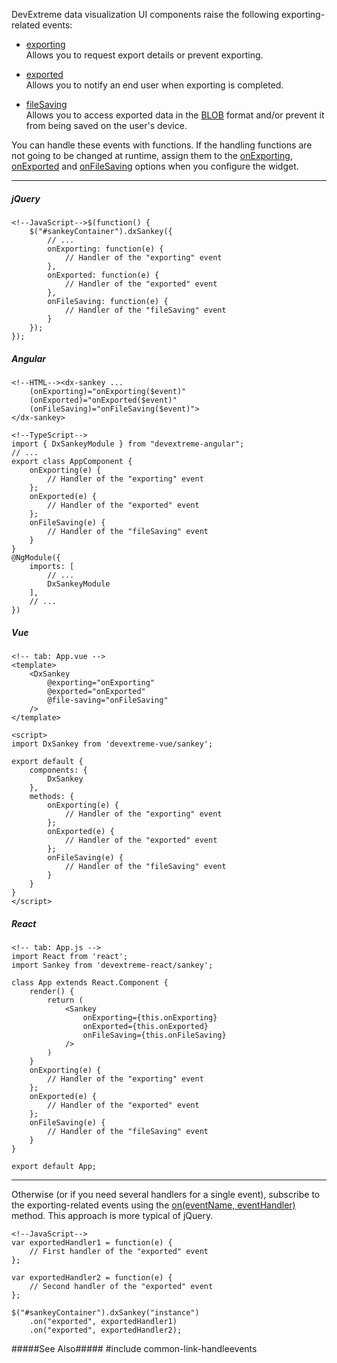 DevExtreme data visualization UI components raise the following exporting-related events:

- [exporting](/api-reference/20%20Data%20Visualization%20Widgets/BaseWidget/4%20Events/exporting.md '/Documentation/ApiReference/Data_Visualization_Widgets/dxSankey/Events/#exporting')  
Allows you to request export details or prevent exporting.

- [exported](/api-reference/20%20Data%20Visualization%20Widgets/BaseWidget/4%20Events/exported.md '/Documentation/ApiReference/Data_Visualization_Widgets/dxSankey/Events/#exported')  
Allows you to notify an end user when exporting is completed.

- [fileSaving](/api-reference/20%20Data%20Visualization%20Widgets/BaseWidget/4%20Events/fileSaving.md '/Documentation/ApiReference/Data_Visualization_Widgets/dxSankey/Events/#fileSaving')        
Allows you to access exported data in the <a href="https://en.wikipedia.org/wiki/Binary_large_object" target="_blank">BLOB</a> format and/or prevent it from being saved on the user's device.

You can handle these events with functions. If the handling functions are not going to be changed at runtime, assign them to the [onExporting](/api-reference/20%20Data%20Visualization%20Widgets/BaseWidget/1%20Configuration/onExporting.md '/Documentation/ApiReference/Data_Visualization_Widgets/dxSankey/Configuration/#onExporting'), [onExported](/api-reference/20%20Data%20Visualization%20Widgets/BaseWidget/1%20Configuration/onExported.md '/Documentation/ApiReference/Data_Visualization_Widgets/dxSankey/Configuration/#onExported') and [onFileSaving](/api-reference/20%20Data%20Visualization%20Widgets/BaseWidget/1%20Configuration/onFileSaving.md '/Documentation/ApiReference/Data_Visualization_Widgets/dxSankey/Configuration/#onFileSaving') options when you configure the widget.

---
##### jQuery

    <!--JavaScript-->$(function() {
        $("#sankeyContainer").dxSankey({
            // ...
            onExporting: function(e) {
                // Handler of the "exporting" event
            },
            onExported: function(e) {
                // Handler of the "exported" event
            },
            onFileSaving: function(e) {
                // Handler of the "fileSaving" event
            }
        });
    });


##### Angular

    <!--HTML--><dx-sankey ...
        (onExporting)="onExporting($event)"
        (onExported)="onExported($event)"
        (onFileSaving)="onFileSaving($event)">
    </dx-sankey>

    <!--TypeScript-->
    import { DxSankeyModule } from "devextreme-angular";
    // ...
    export class AppComponent {
        onExporting(e) {
            // Handler of the "exporting" event
        };
        onExported(e) {
            // Handler of the "exported" event
        };
        onFileSaving(e) {
            // Handler of the "fileSaving" event
        }
    }
    @NgModule({
        imports: [
            // ...
            DxSankeyModule
        ],
        // ...
    })

##### Vue

    <!-- tab: App.vue -->
    <template> 
        <DxSankey
            @exporting="onExporting"
            @exported="onExported"
            @file-saving="onFileSaving"
        />
    </template>

    <script>
    import DxSankey from 'devextreme-vue/sankey';

    export default {
        components: {
            DxSankey
        },
        methods: {
            onExporting(e) {
                // Handler of the "exporting" event
            };
            onExported(e) {
                // Handler of the "exported" event
            };
            onFileSaving(e) {
                // Handler of the "fileSaving" event
            }
        }
    }
    </script>

##### React

    <!-- tab: App.js -->
    import React from 'react';
    import Sankey from 'devextreme-react/sankey';

    class App extends React.Component {
        render() {
            return (
                <Sankey
                    onExporting={this.onExporting}
                    onExported={this.onExported}
                    onFileSaving={this.onFileSaving}
                />
            )
        }
        onExporting(e) {
            // Handler of the "exporting" event
        };
        onExported(e) {
            // Handler of the "exported" event
        };
        onFileSaving(e) {
            // Handler of the "fileSaving" event
        }
    }

    export default App;

---

Otherwise (or if you need several handlers for a single event), subscribe to the exporting-related events using the [on(eventName, eventHandler)](/api-reference/10%20UI%20Widgets/Component/3%20Methods/on(eventName_eventHandler).md '/Documentation/ApiReference/Data_Visualization_Widgets/dxSankey/Methods/#oneventName_eventHandler') method. This approach is more typical of jQuery.

    <!--JavaScript-->
    var exportedHandler1 = function(e) {
        // First handler of the "exported" event
    };

    var exportedHandler2 = function(e) {
        // Second handler of the "exported" event
    };

    $("#sankeyContainer").dxSankey("instance")
        .on("exported", exportedHandler1)
        .on("exported", exportedHandler2);

#####See Also#####
#include common-link-handleevents
